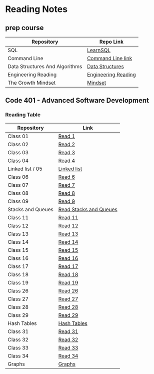 # Reading Notes
## prep course

| Repository  |     Repo Link    |
| ----------- | ----------- |
|    SQL      |[LearnSQL](https://github.com/saifobe/reading-notes/blob/main/ReadNotes/prep/sql.md)|
|    Command Line      |[Command Line link](https://github.com/saifobe/reading-notes/blob/main/ReadNotes/prep/Terminal.md)|
|    Data Structures And Algorithms     |[Data Structures](https://github.com/saifobe/reading-notes/blob/main/ReadNotes/prep/DataStructuresAndAlgorithms.md)|
|    Engineering Reading    |[Engineering Reading](https://github.com/saifobe/reading-notes/blob/main/ReadNotes/prep/Engineering%20Reading.md)|
|    The Growth Mindset      |[Mindset](https://github.com/saifobe/reading-notes/blob/main/ReadNotes/prep/Mindset.md)|


## Code 401 - Advanced Software Development

### Reading Table 

| Repository  |     Link    |
| ----------- | ----------- |
| Class 01    |  [Read 1](https://github.com/saifobe/reading-notes/blob/main/ReadNotes/ReadClass01.md ) |
| Class 02    |   [Read 2](https://github.com/saifobe/reading-notes/blob/main/ReadNotes/ReadClass02.md)   |
| Class 03    |   [Read 3](https://github.com/saifobe/reading-notes/blob/main/ReadNotes/ReadClass03.md )   |
| Class 04    |   [Read 4](./ReadNotes/ReadClass04.md)   |
|Linked list / 05 |   [Linked list ](/ReadLinkedList.md)   |
| Class 06    |   [Read 6](./ReadNotes/ReadClass06.md)   |
| Class 07    |   [Read 7](./ReadNotes/ReadClass07.md)   |
| Class 08    |   [Read 8](./ReadNotes/ReadClass08.md)   |
| Class 09    |   [Read 9](./ReadNotes/ReadClass09.md)   |
| Stacks and Queues |   [Read Stacks and Queues](./ReadStacksAndQueues.md)   |
| Class 11    |   [Read 11](./ReadNotes/ReadClass11.md)   |
| Class 12    |   [Read 12](./ReadNotes/ReadClass12.md)   |
| Class 13    |   [Read 13](./ReadNotes/ReadClass13.md)   |
| Class 14    |   [Read 14](./ReadNotes/ReadClass14.md)   |
| Class 15    |   [Read 15](./ReadTrees.md)   |
| Class 16    |   [Read 16](./ReadNotes/ReadClass16.md)   |
| Class 17    |   [Read 17](./ReadNotes/ReadClass17.md)   |
| Class 18    |   [Read 18](./ReadNotes/ReadClass18.md)   |
| Class 19    |   [Read 19](./ReadNotes/ReadClass19.md)   |
| Class 26    |   [Read 26](./ReadNotes/ReadClass26.md)   |
| Class 27    |   [Read 27](./ReadNotes/ReadClass27.md)   |
| Class 28    |   [Read 28](./ReadNotes/ReadClass28.md)   |
| Class 29    |   [Read 29](./ReadNotes/ReadClass29.md)   |
| Hash Tables |   [Hash Tables](./ReadHashTable.md)   |
| Class 31    |   [Read 31](./ReadNotes/ReadClass31.md)   |
| Class 32    |   [Read 32](./ReadNotes/ReadClass32.md)   |
| Class 33    |   [Read 33](./ReadNotes/ReadClass33.md)   |
| Class 34    |   [Read 34](./ReadNotes/ReadClass34.md)   |
| Graphs |   [Graphs](/ReadGraphes.md)   |